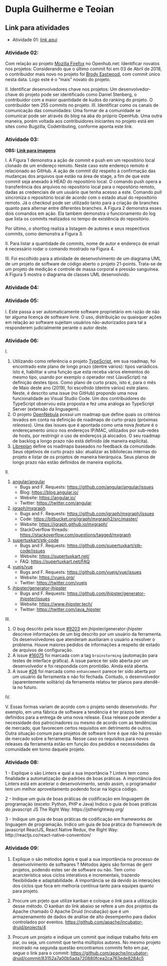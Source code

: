 # Dupla Guilherme e Teoian

## Link para atividades

- Atividade 01: [link aqui](https://drive.google.com/open?id=1cjHnFoXVHb7UbvDrck4ZbaOVXGF_T_wI)

### Atividade 02:
Com relação ao projeto [Mozilla Firefox](https://www.openhub.net/p/firefox) no Openhub.net:
Identificar novatos nos projetos:
    Considerando que o último commit foi em 03 de Abril de 2018, o contribuidor mais novo no projeto foi [Brody Eastwood](https://www.openhub.net/p/firefox/contributors/40803430336), com commit único nesta data. Logo este é o “mais” novato do projeto.

II. Identificar desenvolvedores chave nos projetos:
    Um desenvolvedor-chave do projeto pode ser identificado como Daniel Stenberg, o contribuidor com a maior quantidade de kudos do ranking do projeto. O contribuidor tem 255 commits no projeto.
III. Identificar como os canais de comunicação das comunidades:
    Uma formar de a comunidade se comunicar pode ser através do blog na aba do próprio OpenHub. Uma outra maneira, porém voltada aos contribuidores iniciantes no projeto está em sites como Bugzilla, Codetributing, conforme aponta este link.


### Atividade 03:
  **OBS: [Link para imagens](https://docs.google.com/document/d/1P-b3r7ynzZlk_wh9SWPyugsN2rOZ-VO5r4nDoXxDeVs/edit?usp=sharing)**
   <p>I. A Figura 1 demonstra a ação de commit e push em um repositório local clonado de um endereço remoto. Neste caso este endereço remoto é relacionado ao GitHub.
    A ação de commit diz respeito à confirmação das mudanças dos arquivos que estão na área de stage, a fim de que este commit seja anexado à HEAD do repositório local.
    O comando push opera a transferência dos arquivos no repositório local para o repositório remoto, dadas as credenciais de um usuário que tenha acesso a este.
    Comando pull sincroniza o repositório local de acordo com o estado atual do repositório remoto. Já o checkout pode ser utilizado tanto para a criação de branches quanto para alternar entre diferentes branches. A Figura 2 demonstra esses dois comandos em ação. Ela também demonstra o funcionamento do log que lista os commits realizados no tempo de existência do repositório.</p>
    <p>Por último, o shortlog realiza a listagem de autores e seus respectivos commits, como demonstra a Figura 3.</p>
    <p>II. Para listar a quantidade de commits, nome de autor e endereço de email é necessário rodar o comando mostrado na Figura 4.</p>
    <p>III. Foi escolhido para a atividade de desenvolvimento de um diagrama UML de um projeto de software de código aberto o projeto 21-points. Trata-se de um projeto de medição e controle de massa corporal e pressão sanguínea. A Figura 5 mostra o diagrama de classes UML desenvolvido.</p>
    
### Atividade 04:

### Atividade 05:
I. Este passa a ser automaticamente software proprietário em razão de não ter alguma licença de software livre. O uso, distribuição ou quaisquer ações em relação ao software sujeitam usuários não-autorizados para tal a responderem judicialmente perante o autor deste.


### Atividade 06:
I. 
  1. Utilizando como referência o projeto [TypeScript](https://github.com/Microsoft/TypeScript/wiki/Roadmap), em sua roadmap, foi encontrado este plano de longo prazo (dentre vários): tipos variádicos. Isto é, habilitar a uma função que esta receba vários elementos do mesmo tipo, usando por exemplo o operador rest (JavaScript) na definição destes tipos. Como plano de curto prazo, isto é, para o mês de Maio deste ano (2019), foi escolhido (dentre vários) este plano. Neste, é descrito uma issue (no GitHub) propondo uma nova funcionalidade ao Visual Studio Code. Um dos contribuidores do TypeScript observou esta proposta e fez uma análoga ao TypeScript Server (extensão da linguagem).
  2. O projeto [OpenNebula](https://opennebula.org/roadmap/) possui um roadmap que define quais os critérios levados em conta na definição de roadmaps de curto-prazo (próximas *releases*). Uma das issues que é apontada como uma nova *feature* é o endereçamento único nos endereços IP/MAC, utilizados por sub-redes de hosts, por restringir o uso de endereços já alocados. O seu roadmap de backlog a longo prazo não está definido (de maneira explícita).
  3. [Libreplan](http://www.libreplan.org/open-source/roadmap/) define os roadmaps baseados no feedback da comunidade. Seus objetivos de curto prazo são: atualizar as bibliotecas internas do projeto e listar de os projetos de maneira hierárquica. Seus planos de longo prazo não estão definidos de maneira explícita.

II. 
  1. [angular/angular](https://github.com/angular/angular/)
     - Bugs and F. Requests: https://github.com/angular/angular/issues
     - Blog: https://blog.angular.io/
     - Website: https://angular.io/
     - Twitter: https://twitter.com/angular
  2. [jgraph/mxgraph](https://github.com/jgraph/mxgraph)
     - Bugs and F. Requests: https://github.com/jgraph/mxgraph/issues
     - Code: https://bitbucket.org/jgraph/mxgraph2/src/master/
     - Website: https://jgraph.github.io/mxgraph/
     - StackOverflow threads: https://stackoverflow.com/questions/tagged/mxgraph
  3. [supertuxkart/stk-code](https://github.com/supertuxkart/stk-code)
     - Bugs and F. Requests: https://github.com/supertuxkart/stk-code/issues
     - Website: https://supertuxkart.net/
     - FAQ: https://supertuxkart.net/FAQ
  4. [vuejs/vue](https://github.com/vuejs/vue)
     - Bugs and F. Requests: https://github.com/vuejs/vue/issues
     - Website: https://vuejs.org/
     - Twitter: https://twitter.com/vuejs
  5. [jhipster/generator-jhipster](https://github.com/jhipster/generator-jhipster)
     - Bugs and F. Requests: https://github.com/jhipster/generator-jhipster/issues
     - Website: https://www.jhipster.tech/
     - Twitter: https://twitter.com/java_hipster
     
III.
   1. O bug descrito pela issue [#9203](https://github.com/jhipster/generator-jhipster/issues/9203) em jhipster/generator-jhipster descreve informações de um big descrito por um usuário da ferramenta. Os desenvolvedores que atenderam auxiliaram o usuário a resolver o problema. Houve maiores pedidos de informações a respeito de estado de arquivos de configuração.
   2. A issue [#16075](https://github.com/bitcoin/bitcoin/issues/16075) foi marcada com a tag `brainstorming` (automação para testes de interface gráfica). A issue parece ter sido aberta por um desenvolvedor e foi respondida com prontidão. Ainda está aberta.
   3. A issue [#26](https://github.com/skanaar/nomnoml/issues/26) foi marcada como `enhancement` parece ter sido aberta por um usuário da ferramenta e não foi fechada. Contudo, o desenvolvedor (aparentemente solitário) da ferramenta relatou ter planos para atendê-la no futuro.
   
IV.

V. Essas formas variam de acordo com o projeto sendo desenvolvido. Por exemplo, em uma fábrica de software a tendência é ter prazos bem definidos para a entrega de uma nova release. Essa release pode atender a necessidade dos patrocinadores ou mesmo de acordo com as tendências de mercado, que favorecem certos requisitos em detrimento de outros.
    Outra situação comum para projetos de software livre é que não há pressão de mercado sobre a ferramenta. Nesse caso os requisitos para novos releases da ferramenta estão em função dos pedidos e necessidades da comunidade em torno daquele projeto.
  
### Atividade 08:
<p>1 - Explique o são Linters e qual a sua importância ?
Linters tem como finalidade a automatização de padrões de boas práticas.
A importância dos Linters está em acelerar o desenvolvimento, sendo assim, o programador tem um melhor aproveitamento podendo focar na lógica código.</p>

<p>2 - Indique um guia de boas práticas de codificação em linguagem de programação (exceto: Python, PHP e Java)
Indico o guia de boas práticas do javascript JS The Right Way: https://jstherightway.org/ </p>

<p>3 - Indique um guia de boas práticas de codificação em frameworks de linguagem de programação.
Indico um guia de boa prática do framework de javascript ReactJS, React Native Redux, the Right Way: http://reactjs.co/react-native-convention/</p>

### Atividade 09: 

1. Explique o são métodos ágeis e qual a sua importância no processo de desenvolvimento de softwares ?
Métodos ágeis são formas de gerir projetos, podendo estes ser de software ou não. Tem como acarcterística seus cíclos interatívos e incrementais, trazendo flexibilidade e adaptabilidade. A importância se dá devido às interações dos ciclos que foca em melhoria contínua tanto para equipes quanto para projeto.

2. Procure um prjeto que utilize kanban e coloque o link para a utilização desse método.
O kanban do link abaixo se refere a um dos projetos da Apache chamado O Apache Druid (incubação) que é um armazenamento de dados de análise de alto desempenho para dados controlados por eventos.
https://github.com/apache/incubator-druid/projects/4

3. Procure um projeto e indique um commit que indique trabalho feito em par, ou seja, um commit que tenha múltiplos autores.
No mesmo projeto mostrado na segunda questão encontramos commits feito em par, segue o link para o commit: https://github.com/apache/incubator-druid/commit/83152a7a00b5ada720880fcea2ca763ede8284c5
